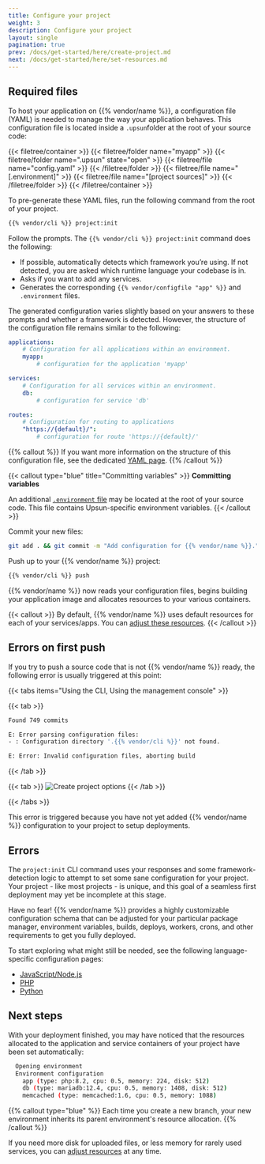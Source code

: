 ```yaml
---
title: Configure your project
weight: 3
description: Configure your project
layout: single
pagination: true
prev: /docs/get-started/here/create-project.md
next: /docs/get-started/here/set-resources.md
---
```


## Required files

To host your application on {{% vendor/name %}}, a configuration file (YAML) is needed to manage the way your application behaves.
This configuration file is located inside a `.upsun`folder at the root of your source code:

{{< filetree/container >}}
  {{< filetree/folder name="myapp" >}}
    {{< filetree/folder name=".upsun" state="open" >}}
      {{< filetree/file name="config.yaml" >}}
    {{< /filetree/folder >}}
    {{< filetree/file name="\[.environment\]" >}}
    {{< filetree/file name="\[project sources\]" >}}
  {{< /filetree/folder >}}
{{< /filetree/container >}}

To pre-generate these YAML files, run the following command from the root of your project.

```bash {filename="Terminal"}
{{% vendor/cli %}} project:init
```

Follow the prompts. The `{{% vendor/cli %}} project:init` command does the following:

- If possible, automatically detects which framework you’re using. If not detected, you are asked which runtime language your codebase is in.
- Asks if you want to add any services.
- Generates the corresponding `{{% vendor/configfile "app" %}}` and `.environment` files.

The generated configuration varies slightly based on your answers to these prompts and whether a framework is detected.
However, the structure of the configuration file remains similar to the following:

```yaml {fileName=".upsun/config.yaml"}
applications:
    # Configuration for all applications within an environment.
    myapp:
        # configuration for the application 'myapp'

services:
    # Configuration for all services within an environment.
    db:
        # configuration for service 'db'

routes:
    # Configuration for routing to applications
    "https://{default}/": 
        # configuration for route 'https://{default}/'
```

{{% callout %}}
If you want more information on the structure of this configuration file, see the dedicated [YAML page](/docs/learn/overview/yaml/_index.md).
{{% /callout %}}

{{< callout type="blue" title="Committing variables" >}}
**Committing variables**

An additional [`.environment` file](/docs/development/variables/set-variables.md#set-variables-via-script) may be located at the root of your source code. 
This file contains Upsun-specific environment variables.
{{< /callout >}}

Commit your new files:

```bash {fileName="Terminal"}
git add . && git commit -m "Add configuration for {{% vendor/name %}}."
```

Push up to your {{% vendor/name %}} project:

```bash {fileName="Terminal"}
{{% vendor/cli %}} push
```

{{% vendor/name %}} now reads your configuration files, begins building your application image and allocates resources to your various containers.

{{< callout >}}
By default, {{% vendor/name %}} uses default resources for each of your services/apps. You can [adjust these resources](/docs/get-started/here/set-resources).
{{< /callout >}}

## Errors on first push

If you try to push a source code that is not {{% vendor/name %}} ready, the following error is usually triggered at this point:

{{< tabs items="Using the CLI, Using the management console" >}}

{{< tab >}}
```bash
Found 749 commits

E: Error parsing configuration files:
- : Configuration directory '.{{% vendor/cli %}}' not found.

E: Error: Invalid configuration files, aborting build
```
{{< /tab >}}

{{< tab >}}
![Create project options](/images/console/first-fail.png "0.4")
{{< /tab >}}

{{< /tabs >}}

This error is triggered because you have not yet added {{% vendor/name %}} configuration to your project to setup deployments.

## Errors

The `project:init` CLI command uses your responses and some framework-detection logic to attempt to set some sane configuration for your project.
Your project - like most projects - is unique, and this goal of a seamless first deployment may yet be incomplete at this stage.

Have no fear! {{% vendor/name %}} provides a highly customizable configuration schema that can be adjusted for your particular package manager, environment variables, builds, deploys, workers, crons, and other requirements to get you fully deployed.

To start exploring what might still be needed, see the following language-specific configuration pages:

- [JavaScript/Node.js](/docs/get-started/here/configure/nodejs)
- [PHP](/docs/get-started/here/configure/php)
- [Python](/docs/get-started/here/configure/python)

## Next steps

With your deployment finished, you may have noticed that the resources allocated to the application and service containers of your project have been set automatically:

```bash
  Opening environment
  Environment configuration
    app (type: php:8.2, cpu: 0.5, memory: 224, disk: 512)
    db (type: mariadb:12.4, cpu: 0.5, memory: 1408, disk: 512)
    memcached (type: memcached:1.6, cpu: 0.5, memory: 1088)
```

{{% callout type="blue" %}}
Each time you create a new branch, your new environment inherits its parent environment's resource allocation.
{{% /callout %}}

If you need more disk for uploaded files, or less memory for rarely used services, you can [adjust resources](/docs/manage-resources/adjust-resources.md) at any time.